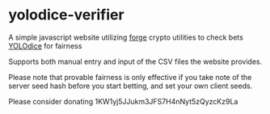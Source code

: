 # yolodice-verifier

A simple javascript website utilizing [forge](https://github.com/digitalbazaar/forge) crypto utilities to check bets [YOLOdice](https://yolodice.com/r?2FYJC-7JZ) for fairness

Supports both manual entry and input of the CSV files the website provides.

Please note that provable fairness is only effective if you take note of the server seed hash before you start betting, and set your own client seeds.

Please consider donating 1KW1yj5JJukm3JFS7H4nNyt5zQyzcKz9La
